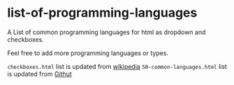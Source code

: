# list-of-programming-languages
A List of common programming languages for html as dropdown and checkboxes.

Feel free to add more programming languages or types. 

`checkboxes.html` list is updated from [wikipedia](https://en.wikipedia.org/wiki/List_of_programming_languages)
`50-common-languages.html` list is updated from [Githut](https://madnight.github.io/githut/#/pull_requests/2021/4)
